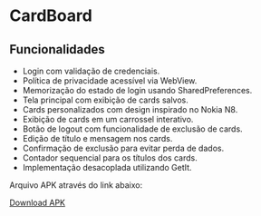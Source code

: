 # CardBoard


## Funcionalidades

- Login com validação de credenciais.
- Política de privacidade acessível via WebView.
- Memorização do estado de login usando SharedPreferences.
- Tela principal com exibição de cards salvos.
- Cards personalizados com design inspirado no Nokia N8.
- Exibição de cards em um carrossel interativo.
- Botão de logout com funcionalidade de exclusão de cards.
- Edição de título e mensagem nos cards.
- Confirmação de exclusão para evitar perda de dados.
- Contador sequencial para os títulos dos cards.
- Implementação desacoplada utilizando GetIt.


Arquivo APK através do link abaixo:

[Download APK](https://drive.google.com/file/d/1atCX6wmuhPLkOCJE1vKg0ZyY8_zmEi2z/view?usp=sharing)
